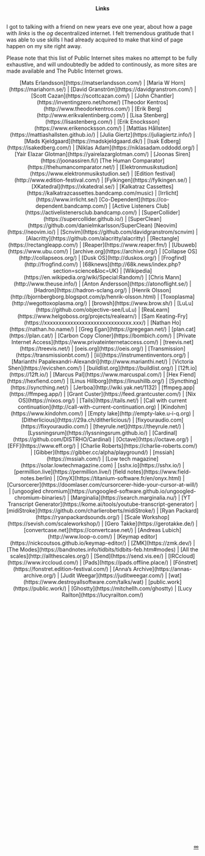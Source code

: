 <br><center>**Links**</center><br>

I got to talking with a friend on new years eve one year, about how a page with
_links_ is the _og_ decentralized internet. I felt tremendous gratitude that I
was able to use skills I had already acquired to make that kind of page happen
on my site right away. 

Please note that this list of Public Internet sites makes no attempt to be
fully exhaustive, and will undoubtedly be added to continously, as more sites
are made available and The Public Internet grows.

<center>
[Mats Erlandsson](https://matserlandsson.com/) |
[Maria W Horn](https://mariahorn.se/) |
[David Granström](https://davidgranstrom.com/) |
[Scott Cazan](https://scottcazan.com/) |
[John Chantler](https://inventingzero.net/home/)  
[Theodor Kentros](http://www.theodorkentros.com/) |
[Erik Berg](http://www.erikvalentinberg.com/) |
[Lisa Stenberg](https://lisastenberg.com/) |
[Erik Enocksson](https://www.erikenocksson.com/) |
[Mattias Hållsten](https://mattiashallsten.github.io/) |
[Julia Giertz](https://juliagiertz.info/) |
[Mads Kjeldgaard](https://madskjeldgaard.dk/) | 
[Isak Edberg](https://isakedberg.com/) |
[Niklas Adam](https://niklasadam.oddodd.org/) |
[Yair Elazar Glotman](https://yairelazarglotman.com/) |
[Joonas Siren](https://joonassiren.fi/)  
[The Human Comparator](https://thehumancomparator.net/) |
[Elektronmusikstudion](https://www.elektronmusikstudion.se/) |
[Edition festival](http://www.edition-festival.com/) |
[Fylkingen](https://fylkingen.se/) |
[XKatedral](https://xkatedral.se/) |
[Kalkatraz Cassettes](https://kalkatrazcassettes.bandcamp.com/music) |
[Irrlicht](https://www.irrlicht.se/)  
[Co-Dependent](https://co-dependent.bandcamp.com/) |
[Active Listeners Club](https://activelistenersclub.bandcamp.com/) |
[SuperCollider](https://supercollider.github.io/) |
[SuperClean](https://github.com/danielmkarlsson/SuperClean)   
[Neovim](https://neovim.io/) |
[Scnvim](https://github.com/davidgranstrom/scnvim) |
[Alacritty](https://github.com/alacritty/alacritty) |
[Rectangle](https://rectangleapp.com/) |
[Reaper](https://www.reaper.fm/) |
[Ubuweb](https://www.ubu.com/) |
[archive.org](https://archive.org/) |
[Collapse OS](http://collapseos.org/) |
[Dusk OS](http://duskos.org/) |
[Frogfind](http://frogfind.com/) |
[68knews](http://68k.news/index.php?section=science&loc=UK) |
[Wikipedia](https://en.wikipedia.org/wiki/Special:Random/) |
[Chris Mann](http://www.theuse.info/) |
[Anton Andersson](https://atonoflight.se/) |
[Hadron](https://hadron-sclang.org/) |
[Henrik Olsson](http://bjornbergborg.blogspot.com/p/henrik-olsson.html) |
[Toxoplasma](http://wegottoxoplasma.org/) |
[browsh](https://www.brow.sh/) |
[LuLu](https://github.com/objective-see/LuLu) |
[ReaLearn](https://www.helgoboss.org/projects/realearn/) |
[Sam Keating-Fry](https://xxxxxxxxxxxxxxxxxxxxxxxxxxxxxx.xxx/) |
[Nathan Ho](https://nathan.ho.name/) |
[Greg Egan](https://gregegan.net/) |
[plan.cat](https://plan.cat/) |
[Carbon Copy Cloner](https://bombich.com/) |
[Private Internet Access](https://www.privateinternetaccess.com/) |
[treevis.net](https://treevis.net/) |
[oeis.org](https://oeis.org/) |
[Transmission](https://transmissionbt.com/) |
[iii](https://instrumentinventors.org/) |
[Marianthi Papalexandri-Alexandri](http://www.marianthi.net/) |
[Victoria Shen](https://evicshen.com/) |
[buildlist.org](https://buildlist.org/) |
[12ft.io](https://12ft.io/) |
[Marcus Pal](https://www.marcuspal.com/) |
[Hex Fiend](https://hexfiend.com/) |
[Linus Hillborg](https://linushillb.org/) |
[Syncthing](https://syncthing.net/) |
[Jerboa](http://wiki.yak.net/1132) |
[ffmpeg.app](https://ffmpeg.app/) |
[Grant Custer](https://feed.grantcuster.com/) |
[Nix OS](https://nixos.org/) |
[Tails](https://tails.net/) |
[Call with current continuation](http://call-with-current-continuation.org) |
[Kindohm](https://www.kindohm.com/) |
[Empty lake](http://empty-lake.u-i-q.org) |
[Ditherlicious](https://29a.ch/ditherlicious/) |
[fixyouraudio.com](https://fixyouraudio.com/) |
[theyrule.net](https://theyrule.net/) |
[Lyssningsrum](https://lyssningsrum.github.io/) |
[Cardinal](https://github.com/DISTRHO/Cardinal) |
[Octave](https://octave.org/) |
[EFF](https://www.eff.org/) |
[Charlie Roberts](https://charlie-roberts.com/) |
[Gibber](https://gibber.cc/alpha/playground/) |
[mssiah](https://mssiah.com/) |
[Low tech magazine](https://solar.lowtechmagazine.com) |
[sshx.io](https://sshx.io/) |
[permillion.live](https://permillion.live/)
[field notes](https://www.field-notes.berlin) |
[OnyX](https://titanium-software.fr/en/onyx.html) |
[Cursorcerer](https://doomlaser.com/cursorcerer-hide-your-cursor-at-will/) |
[ungoogled chromium](https://ungoogled-software.github.io/ungoogled-chromium-binaries/) |
[Marginalia](https://search.marginalia.nu/) |
[YT Transcript Generator](https://kome.ai/tools/youtube-transcript-generator) |
[midiStroke](https://github.com/charlieroberts/midiStroke/) |
[Ryan Packard](https://ryanpackardsounds.org/) |
[Scale Workshop](https://sevish.com/scaleworkshop/) |
[Gero Takke](https://gerotakke.de/) |
[convertcase.net](https://convertcase.net/) |
[Andreas Lubich](http://www.loop-o.com/) |
[Keymap editor](https://nickcoutsos.github.io/keymap-editor/) |
[ZMK](https://zmk.dev/) |
[The Modes](https://bandnotes.info/tidbits/tidbits-feb.htm#modes) |
[All the scales](http://allthescales.org/) |
[Send](https://send.vis.ee/) |
[IRCcloud](https://www.irccloud.com/) |
[Pads](https://pads.offline.place/) |
[Fönstret](https://fonstret.edition-festival.com/) |
[Anna’s Archive](https://annas-archive.org/) |
[Judit Weegar](https://juditweegar.com/) |
[wat](https://www.destroyallsoftware.com/talks/wat) |
[public.work](https://public.work/) |
[Ghostty](https://mitchellh.com/ghostty) |
[Lucy Railton](https://lucyrailton.com/)
</center>

<br>
<br>
<br>
<br>
<br>
<br>
<br>
<br>
<br>
<br>
<br>
<br>
<br>
<br>
<br>
<br>
<br>
<br>
<br>
<br>
<br>
<br>
<br>
<br>
<br>
<br>
<br>
<br>
<br>
<br>
<br>
<br>
<br>
<br>
<br>
<br>
<br>

<script>
const style = document.createElement('style');
  style.type = 'text/css';
  style.textContent = `
    center {
      contain: content;
    }

    center a {
      display: inline-block;
    }

    .separator {
      display:inline-block;
      width: 10px;
      text-align: center;
    }

    .separator.hidden {
      visibility: hidden;
    }
  `;
  document.head.appendChild(style);

  const linkCenter = document.querySelectorAll('center')[1];

  let boundingRect = linkCenter.getBoundingClientRect();
  const links = Array.from(linkCenter.querySelectorAll('a'))
    .sort(() => Math.random() - 0.5)
    .map((link, i, sortedLinks) => {
      if (i !== (sortedLinks.length - 1)) {
        link.innerHTML = link.innerText + '<span class="separator"> | </span>';
      }
      return link;
    });

  linkCenter.innerHTML = '';

  links.forEach(link => linkCenter.appendChild(link));

  const formattedLinks = linkCenter.querySelectorAll('a');
  let timeoutId = null;

  const setSeparators = () => {
    boundingRect = linkCenter.getBoundingClientRect();
    formattedLinks.forEach((link, i) => {
      const linkRect = link.getBoundingClientRect();

      if (i < formattedLinks.length - 1) {
        const nextLink = formattedLinks[i + 1];
        const nextLinkRect = nextLink.getBoundingClientRect();

        const linkRightSideCoord = linkRect.left + linkRect.width;

        if ((linkRightSideCoord + nextLinkRect.width) > (boundingRect.left + boundingRect.width)) {
          link.querySelector('.separator').classList.add('hidden');
        } else {
          link.querySelector('.separator').classList.remove('hidden');
        }
      }
    });
  };

  setSeparators();
  window.addEventListener('resize', setSeparators);
</script>

<script>
function goToURL() {
    var links = [
        "./a-collapse-of-structures/",
        "./map/",
        "./now/",
        "./ruins-in-the-distance",
        "./gigs",
        "./log",
        "./log",
        "./frequently-asked-questions",
        "./list",
        "./etudes",
        "./sc4reaper",
        "./superclean-installparty",
        "./utilities",
        "./recipes",
        "./pieces",
        "./links",
    ];

// Sorry, just putting this here behind a comment to save it maybe for later, sorry.
// [Skaiv](https://skaiv.se/) |
// [Zimoun](https://zimoun.net/) |
// [N Collective](http://www.n-collective.com/archive/index.cgi?dept=mp3s&article=1) |

    // get a random number between 0 and the number of links
    var randIdx = Math.round(Math.random() * (links.length - 1));
    // construct the link to be opened
    var root = window.location.protocol + '//' + window.location.host;
    var link = root + '/' + links[randIdx];

    document.location.href = link;
};
  </script>

<p align="right">
<a href="#" onClick="goToURL()">∞</a>
</p>
<br>
<br>
